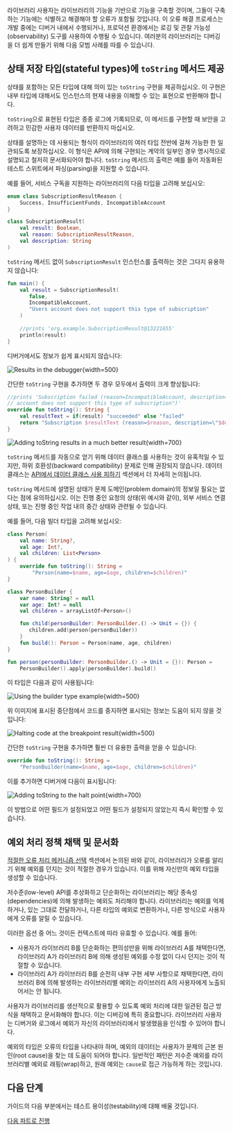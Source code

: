 [//]: # (title: 디버깅 용이성)

라이브러리 사용자는 라이브러리의 기능을 기반으로 기능을 구축할 것이며, 그들이 구축하는 기능에는 식별하고 해결해야 할 오류가 포함될 것입니다. 이 오류 해결 프로세스는 개발 중에는 디버거 내에서 수행되거나, 프로덕션 환경에서는 로깅 및 관찰 가능성(observability) 도구를 사용하여 수행될 수 있습니다. 여러분의 라이브러리는 디버깅을 더 쉽게 만들기 위해 다음 모범 사례를 따를 수 있습니다.

## 상태 저장 타입(stateful types)에 `toString` 메서드 제공

상태를 포함하는 모든 타입에 대해 의미 있는 `toString` 구현을 제공하십시오. 이 구현은 내부 타입에 대해서도 인스턴스의 현재 내용을 이해할 수 있는 표현으로 반환해야 합니다.

`toString`으로 표현된 타입은 종종 로그에 기록되므로, 이 메서드를 구현할 때 보안을 고려하고 민감한 사용자 데이터를 반환하지 마십시오.

상태를 설명하는 데 사용되는 형식이 라이브러리의 여러 타입 전반에 걸쳐 가능한 한 일관되도록 보장하십시오. 이 형식은 API에 의해 구현되는 계약의 일부인 경우 명시적으로 설명되고 철저히 문서화되어야 합니다. `toString` 메서드의 출력은 예를 들어 자동화된 테스트 스위트에서 파싱(parsing)을 지원할 수 있습니다.

예를 들어, 서비스 구독을 지원하는 라이브러리의 다음 타입을 고려해 보십시오:

```kotlin
enum class SubscriptionResultReason {
    Success, InsufficientFunds, IncompatibleAccount
}

class SubscriptionResult(
    val result: Boolean,
    val reason: SubscriptionResultReason,
    val description: String
)
```

`toString` 메서드 없이 `SubscriptionResult` 인스턴스를 출력하는 것은 그다지 유용하지 않습니다:

```kotlin
fun main() {
    val result = SubscriptionResult(
       false,
       IncompatibleAccount,
       "Users account does not support this type of subscription"
    )
    
    //prints 'org.example.SubscriptionResult@13221655'
    println(result)
}
```

디버거에서도 정보가 쉽게 표시되지 않습니다:

![Results in the debugger](debugger-result.png){width=500}

간단한 `toString` 구현을 추가하면 두 경우 모두에서 출력이 크게 향상됩니다:

```kotlin
//prints 'Subscription failed (reason=IncompatibleAccount, description="Users 
// account does not support this type of subscription")'
override fun toString(): String {
    val resultText = if(result) "succeeded" else "failed"
    return "Subscription $resultText (reason=$reason, description=\"$description\")"
}
```

![Adding toString results in a much better result](debugger-result-tostring.png){width=700}

`toString` 메서드를 자동으로 얻기 위해 데이터 클래스를 사용하는 것이 유혹적일 수 있지만, 하위 호환성(backward compatibility) 문제로 인해 권장되지 않습니다. 데이터 클래스는 [API에서 데이터 클래스 사용 피하기](api-guidelines-backward-compatibility.md#avoid-using-data-classes-in-your-api) 섹션에서 더 자세히 논의됩니다.

`toString` 메서드에 설명된 상태가 문제 도메인(problem domain)의 정보일 필요는 없다는 점에 유의하십시오. 이는 진행 중인 요청의 상태(위 예시와 같이), 외부 서비스 연결 상태, 또는 진행 중인 작업 내의 중간 상태와 관련될 수 있습니다.

예를 들어, 다음 빌더 타입을 고려해 보십시오:

```kotlin
class Person(
    val name: String?,
    val age: Int?,
    val children: List<Person>
) {
    override fun toString(): String =
        "Person(name=$name, age=$age, children=$children)"
}

class PersonBuilder {
    var name: String? = null
    var age: Int? = null
    val children = arrayListOf<Person>()

    fun child(personBuilder: PersonBuilder.() -> Unit = {}) {
       children.add(person(personBuilder))
    }
    fun build(): Person = Person(name, age, children)
}

fun person(personBuilder: PersonBuilder.() -> Unit = {}): Person = 
    PersonBuilder().apply(personBuilder).build()
```

이 타입은 다음과 같이 사용됩니다:

![Using the builder type example](halt-breakpoint.png){width=500}

위 이미지에 표시된 중단점에서 코드를 중지하면 표시되는 정보는 도움이 되지 않을 것입니다:

![Halting code at the breakpoint result](halt-result.png){width=500}

간단한 `toString` 구현을 추가하면 훨씬 더 유용한 출력을 얻을 수 있습니다:

```kotlin
override fun toString(): String =
    "PersonBuilder(name=$name, age=$age, children=$children)"
```

이를 추가하면 디버거에 다음이 표시됩니다:

![Adding toString to the halt point](halt-tostring-result.png){width=700}

이 방법으로 어떤 필드가 설정되었고 어떤 필드가 설정되지 않았는지 즉시 확인할 수 있습니다.

## 예외 처리 정책 채택 및 문서화

[적절한 오류 처리 메커니즘 선택](api-guidelines-consistency.md#choose-the-appropriate-error-handling-mechanism) 섹션에서 논의된 바와 같이, 라이브러리가 오류를 알리기 위해 예외를 던지는 것이 적절한 경우가 있습니다. 이를 위해 자신만의 예외 타입을 생성할 수 있습니다.

저수준(low-level) API를 추상화하고 단순화하는 라이브러리는 해당 종속성(dependencies)에 의해 발생하는 예외도 처리해야 합니다. 라이브러리는 예외를 억제하거나, 있는 그대로 전달하거나, 다른 타입의 예외로 변환하거나, 다른 방식으로 사용자에게 오류를 알릴 수 있습니다.

이러한 옵션 중 어느 것이든 컨텍스트에 따라 유효할 수 있습니다. 예를 들어:

*   사용자가 라이브러리 B를 단순화하는 편의성만을 위해 라이브러리 A를 채택한다면, 라이브러리 A가 라이브러리 B에 의해 생성된 예외를 수정 없이 다시 던지는 것이 적절할 수 있습니다.
*   라이브러리 A가 라이브러리 B를 순전히 내부 구현 세부 사항으로 채택한다면, 라이브러리 B에 의해 발생하는 라이브러리별 예외는 라이브러리 A의 사용자에게 노출되어서는 안 됩니다.

사용자가 라이브러리를 생산적으로 활용할 수 있도록 예외 처리에 대한 일관된 접근 방식을 채택하고 문서화해야 합니다. 이는 디버깅에 특히 중요합니다. 라이브러리 사용자는 디버거와 로그에서 예외가 자신의 라이브러리에서 발생했음을 인식할 수 있어야 합니다.

예외의 타입은 오류의 타입을 나타내야 하며, 예외의 데이터는 사용자가 문제의 근본 원인(root cause)을 찾는 데 도움이 되어야 합니다. 일반적인 패턴은 저수준 예외를 라이브러리별 예외로 래핑(wrap)하고, 원래 예외는 `cause`로 접근 가능하게 하는 것입니다.

## 다음 단계

가이드의 다음 부분에서는 테스트 용이성(testability)에 대해 배울 것입니다.

[다음 파트로 진행](api-guidelines-testability.md)